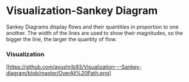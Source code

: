 # Visualization-Sankey Diagram
Sankey Diagrams display flows and their quantities in proportion to one another. The width of the lines are used to show their magnitudes, so the bigger the line, the larger the quantity of flow.

### Visualization
[https://github.com/ayushrib93/Visualization---Sankey-diagram/blob/master/OverAll%20Path.png]
